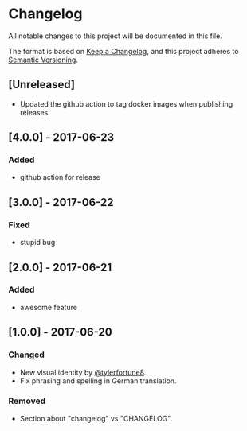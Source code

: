 # Changelog
All notable changes to this project will be documented in this file.

The format is based on [Keep a Changelog](https://keepachangelog.com/en/1.0.0/),
and this project adheres to [Semantic Versioning](https://semver.org/spec/v2.0.0.html).

## [Unreleased]

- Updated the github action to tag docker images when publishing releases.

## [4.0.0] - 2017-06-23
### Added
- github action for release

## [3.0.0] - 2017-06-22
### Fixed
- stupid bug

## [2.0.0] - 2017-06-21
### Added
- awesome feature

## [1.0.0] - 2017-06-20
### Changed
- New visual identity by [@tylerfortune8](https://github.com/tylerfortune8).
- Fix phrasing and spelling in German translation.

### Removed
- Section about "changelog" vs "CHANGELOG".
